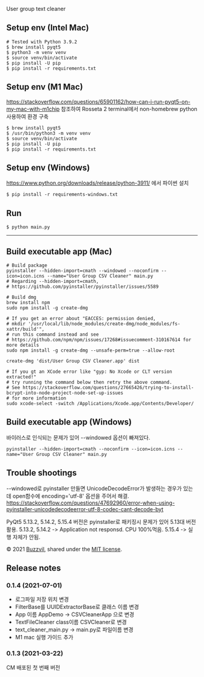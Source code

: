 User group text cleaner

## Setup env (Intel Mac)
```shell script
# Tested with Python 3.9.2
$ brew install pyqt5
$ python3 -m venv venv
$ source venv/bin/activate
$ pip install -U pip
$ pip install -r requirements.txt
```

## Setup env (M1 Mac)
https://stackoverflow.com/questions/65901162/how-can-i-run-pyqt5-on-my-mac-with-m1chip 참조하여 Rosseta 2 terminal에서 non-homebrew python 사용하여 환경 구축
```shell script
$ brew install pyqt5
$ /usr/bin/python3 -m venv venv
$ source venv/bin/activate
$ pip install -U pip
$ pip install -r requirements.txt
```

## Setup env (Windows)
https://www.python.org/downloads/release/python-3911/ 에서 파이썬 설치
```shell script
$ pip install -r requirements-windows.txt
```

## Run
```shell script
$ python main.py
```
---

## Build executable app (Mac)
```shell script
# Build package
pyinstaller --hidden-import=cmath --windowed --noconfirm --icon=icon.icns --name="User Group CSV Cleaner" main.py
# Regarding --hidden-import=cmath,
# https://github.com/pyinstaller/pyinstaller/issues/5589

# Build dmg
brew install npm
sudo npm install -g create-dmg

# If you get an error about "EACCES: permission denied,
# mkdir '/usr/local/lib/node_modules/create-dmg/node_modules/fs-xattr/build'", 
# run this command instead and see 
# https://github.com/npm/npm/issues/17268#issuecomment-310167614 for more details
sudo npm install -g create-dmg --unsafe-perm=true --allow-root

create-dmg 'dist/User Group CSV Cleaner.app' dist

# If you gt an XCode error like "gyp: No Xcode or CLT version extracted!"
# try running the command below then retry the above command.
# See https://stackoverflow.com/questions/27665426/trying-to-install-bcrypt-into-node-project-node-set-up-issues
# for more information
sudo xcode-select -switch /Applications/Xcode.app/Contents/Developer/
```

## Build executable app (Windows)
바이러스로 인식되는 문제가 있어 --windowed 옵션이 빠져있다.
```shell script
pyinstaller --hidden-import=cmath --noconfirm --icon=icon.icns --name="User Group CSV Cleaner" main.py
```

## Trouble shootings
--windowed로 pyinstaller 만들면 UnicodeDecodeError가 발생하는 경우가 있는데 open함수에 encoding='utf-8' 옵션을 주어서 해결.
https://stackoverflow.com/questions/47692960/error-when-using-pyinstaller-unicodedecodeerror-utf-8-codec-cant-decode-byt

PyQt5 5.13.2, 5.14.2, 5.15.4 버전은 pyinstaller로 패키징시 문제가 있어 5.13대 버전 활용.
5.13.2, 5.14.2 -> Application not responsd. CPU 100%먹음.
5.15.4 -> 실행 자체가 안됨.

© 2021 [Buzzvil](http://www.buzzvil.com), shared under the [MIT license](http://www.opensource.org/licenses/MIT).

## Release notes

### 0.1.4 (2021-07-01)
- 로그파일 저장 위치 변경
- FilterBase를 UUIDExtractorBase로 클래스 이름 변경
- App 이름 AppDemo -> CSVCleanerApp 으로 변경
- TextFileCleaner class이름 CSVCleaner로 변경
- text_cleaner_main.py -> main.py로 파일이름 변경
- M1 mac 실행 가이드 추가

### 0.1.3 (2021-03-22)
CM 배포된 첫 번째 버전
